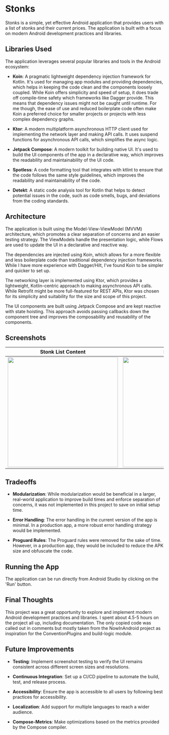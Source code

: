 # Stonks

Stonks is a simple, yet effective Android application that provides users with a list of stonks and their current prices. The application is built with a focus on modern Android development practices and libraries.

## Libraries Used

The application leverages several popular libraries and tools in the Android ecosystem:

- **Koin**: A pragmatic lightweight dependency injection framework for Kotlin. It's used for managing app modules and providing dependencies, which helps in keeping the code clean and the components loosely coupled. While Koin offers simplicity and speed of setup, it does trade off compile-time safety which frameworks like Dagger provide. This means that dependency issues might not be caught until runtime. For me though, the ease of use and reduced boilerplate code often make Koin a preferred choice for smaller projects or projects with less complex dependency graphs.

- **Ktor**: A modern multiplatform asynchronous HTTP client used for implementing the network layer and making API calls. It uses suspend functions for asynchronous API calls, which simplifies the async logic.

- **Jetpack Compose**: A modern toolkit for building native UI. It's used to build the UI components of the app in a declarative way, which improves the readability and maintainability of the UI code.

- **Spotless**: A code formatting tool that integrates with ktlint to ensure that the code follows the same style guidelines, which improves the readability and maintainability of the code.

- **Detekt**: A static code analysis tool for Kotlin that helps to detect potential issues in the code, such as code smells, bugs, and deviations from the coding standards.

## Architecture

The application is built using the Model-View-ViewModel (MVVM) architecture, which promotes a clear separation of concerns and an easier testing strategy. The ViewModels handle the presentation logic, while Flows are used to update the UI in a declarative and reactive way.

The dependencies are injected using Koin, which allows for a more flexible and less boilerplate code than traditional dependency injection frameworks. While I have more experience with Dagger/Hilt, I've found Koin to be simpler and quicker to set up.

The networking layer is implemented using Ktor, which provides a lightweight, Kotlin-centric approach to making asynchronous API calls. While Retrofit might be more full-featured for REST APIs, Ktor was chosen for its simplicity and suitability for the size and scope of this project.

The UI components are built using Jetpack Compose and are kept reactive with state hoisting. This approach avoids passing callbacks down the component tree and improves the composability and reusability of the components.

## Screenshots

| Stonk List Content                                                                                          | Error Dialog                                                                                                | Empty Content                                                                                               |
|-------------------------------------------------------------------------------------------------------------|-------------------------------------------------------------------------------------------------------------|-------------------------------------------------------------------------------------------------------------|
| <img src=https://github.com/JJSwigut/Stonks/assets/62301576/326f9046-b2e3-4cd7-9746-52f5d04e3c21 width=350> | <img src=https://github.com/JJSwigut/Stonks/assets/62301576/2ca37d16-8546-42f7-b8cc-0de464cbe960 width=350> | <img src=https://github.com/JJSwigut/Stonks/assets/62301576/81484f4e-262e-46ca-911a-aa13533c49e1 width=350> |

## Tradeoffs

- **Modularization**: While modularization would be beneficial in a larger, real-world application to improve build times and enforce separation of concerns, it was not implemented in this project to save on initial setup time.

- **Error Handling**: The error handling in the current version of the app is minimal. In a production app, a more robust error handling strategy would be implemented.

- **Proguard Rules**: The Proguard rules were removed for the sake of time. However, in a production app, they would be included to reduce the APK size and obfuscate the code.

## Running the App

The application can be run directly from Android Studio by clicking on the 'Run' button.

## Final Thoughts

This project was a great opportunity to explore and implement modern Android development practices and libraries. I spent about 4.5-5 hours on the project all up, including documentation. The only copied code was called out in comments but mostly taken from the NowInAndroid project as inspiration for the ConventionPlugins and build-logic module.

## Future Improvements

- **Testing**: Implement screenshot testing to verify the UI remains consistent across different screen sizes and resolutions.

- **Continuous Integration**: Set up a CI/CD pipeline to automate the build, test, and release process.

- **Accessibility**: Ensure the app is accessible to all users by following best practices for accessibility.

- **Localization**: Add support for multiple languages to reach a wider audience.

- **Compose-Metrics**: Make optimizations based on the metrics provided by the Compose compiler.
